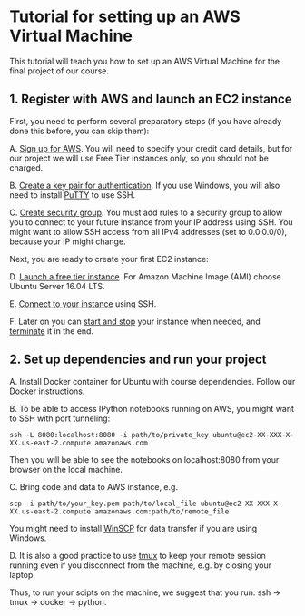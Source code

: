 Tutorial for setting up an AWS Virtual Machine
=================================================

This tutorial will teach you how to set up an AWS Virtual Machine for the final project of our course.

**1. Register with AWS and launch an EC2 instance**
---------------------------------------------------

First, you need to perform several preparatory steps (if you have already done this before, you can skip them):

A. [Sign up for AWS](http://docs.aws.amazon.com/AWSEC2/latest/UserGuide/get-set-up-for-amazon-ec2.html#sign-up-for-aws). You will need to specify your credit card details, but for our project we will use Free Tier instances only, so you should not be charged.

B. [Create a key pair for authentication](http://docs.aws.amazon.com/AWSEC2/latest/UserGuide/get-set-up-for-amazon-ec2.html#create-a-key-pair). If you use Windows, you will also need to install [PuTTY](https://www.chiark.greenend.org.uk/~sgtatham/putty/) to use SSH.

C. [Create security group](http://docs.aws.amazon.com/AWSEC2/latest/UserGuide/get-set-up-for-amazon-ec2.html#create-a-base-security-group). You must add rules to a security group to allow you to connect to your future instance from your IP address using SSH. You might want to allow SSH access from all IPv4 addresses (set to 0.0.0.0/0), because your IP might change.

Next, you are ready to create your first EC2 instance:

D. [Launch a free tier instance](http://docs.aws.amazon.com/AWSEC2/latest/UserGuide/EC2_GetStarted.html#ec2-launch-instance) .For Amazon Machine Image (AMI) choose Ubuntu Server 16.04 LTS.

E. [Connect to your instance](http://docs.aws.amazon.com/AWSEC2/latest/UserGuide/EC2_GetStarted.html#ec2-connect-to-instance-linux) using SSH.

F. Later on you can [start and stop](http://docs.aws.amazon.com/AWSEC2/latest/UserGuide/Stop_Start.html) your instance when needed, and [terminate](http://docs.aws.amazon.com/AWSEC2/latest/UserGuide/EC2_GetStarted.html#ec2-clean-up-your-instance) it in the end.</li>

**2. Set up dependencies and run your project**
-----------------------------------------------

A. Install Docker container for Ubuntu with course dependencies. Follow our Docker instructions.

B. To be able to access IPython notebooks running on AWS, you might want to SSH with port tunneling:


    ssh -L 8080:localhost:8080 -i path/to/private_key ubuntu@ec2-XX-XXX-X-XX.us-east-2.compute.amazonaws.com

Then you will be able to see the notebooks on localhost:8080 from your browser on the local machine.

C. Bring code and data to AWS instance, e.g.

    scp -i path/to/your_key.pem path/to/local_file ubuntu@ec2-XX-XXX-X-XX.us-east-2.compute.amazonaws.com:path/to/remote_file

You might need to install [WinSCP](https://winscp.net/eng/docs/lang:ru) for data transfer if you are using Windows.

D. It is also a good practice to use [tmux](https://medium.com/@peterxjang/a-minimalist-guide-to-tmux-13675fb160fa) to keep your remote session running even if you disconnect from the machine, e.g. by closing your laptop.


Thus, to run your scipts on the machine, we suggest that you run: ssh -> tmux -> docker -> python.